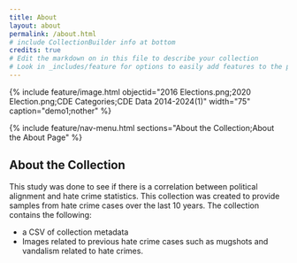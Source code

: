 ```yaml
---
title: About
layout: about
permalink: /about.html
# include CollectionBuilder info at bottom
credits: true
# Edit the markdown on in this file to describe your collection
# Look in _includes/feature for options to easily add features to the page
---
```


{% include feature/image.html objectid="2016 Elections.png;2020 Election.png;CDE Categories;CDE Data 2014-2024(1)" width="75" caption="demo1;nother" %}

{% include feature/nav-menu.html sections="About the Collection;About the About Page" %}

## About the Collection

This study was done to see if there is a correlation between political alignment and hate crime statistics. This collection was created to provide samples from hate crime cases over the last 10 years. The collection contains the following:

- a CSV of collection metadata
- Images related to previous hate crime cases such as mugshots and vandalism related to hate crimes.
 
